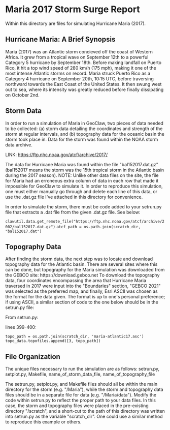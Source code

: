 <h1>Maria 2017 Storm Surge Report</h1>
Within this directory are files for simulating Hurricane Maria (2017).

<h2>Hurricane Maria: A Brief Synopsis</h2>
Maria (2017) was an Atlantic storm concieved off the coast of Western Africa. It grew from a tropical wave on September 12th to a powerful Category 5 hurricane by September 18th. Before making landfall on Puerto Rico, it hit a top wind speed of 280 km/h (175 mph), making it one of the most intense Atlantic storms on record. Maria struck Puerto Rico as a Category 4 hurricane on September 20th, 10:15 UTC, before traversing northward towards the East Coast of the United States. It then swung west out to sea, where its intensity was greatly reduced before finally dissipating on October 2nd.

<h2>Storm Data</h2>
In order to run a simulation of Maria in GeoClaw, two pieces of data needed to be collected: (a) storm data detailing the coordinates and strength of the storm at regular intervals, and (b) topography data for the oceanic basin the storm took place in. Data for the storm was found within the NOAA storm data archive.

LINK: https://ftp.nhc.noaa.gov/atcf/archive/2017/

The data for Hurricane Maria was found within the file "bal152017.dat.gz" (bal152017 means the storm was the 15th tropical storm in the Atlantic basin during the 2017 season). NOTE: Unlike other data files on the site, the file for Maria had an erroneous extra column of data in each row that made it impossible for GeoClaw to simulate it. In order to reproduce this simulation, one must either manually go through and delete each line of this data, or use the .dat.gz file I've attached in this directory for convenience. 

In order to simulate the storm, there must be code added to your setrun.py file that extracts a .dat file from the given .dat.gz file. See below:

`clawutil.data.get_remote_file("https://ftp.nhc.noaa.gov/atcf/archive/2002/bal152017.dat.gz")`
`atcf_path = os.path.join(scratch_dir, "bal152017.dat")`

<h2>Topography Data</h2>
After finding the storm data, the next step was to locate and download topography data for the Atlantic basin. There are several sites where this can be done, but topography for the Maria simulation was downloaded from the GEBCO site: https://download.gebco.net
To download the topography data, four coordinates encompassing the area that Hurricane Maria traversed in 2017 were input into the "Boundaries" section, "GEBCO 2021" was selected as the preferred map, and finally, Esri ASCII was chosen as the format for the data given. The format is up to one's personal preference; if using ASCII, a similar section of code to the one below should be in the setrun.py file:

From setrun.py:

lines 399-400:

`topo_path = os.path.join(scratch_dir, 'maria-atlantic17.asc')`
 `topo_data.topofiles.append([3, topo_path])`
 
 <h2>File Organization</h2>
 The unique files necessary to run the simulation are as follows: setrun.py, setplot.py, Makefile, name_of_storm_data_file, name_of_topography_file
 
 The setrun.py, setplot.py, and Makefile files should all be within the main directory for the storm (e.g. "/Maria"), while the storm and topography data files should be in a separate file for data (e.g. "/Maria/data"). Modify the code within setrun.py to reflect the proper path to your data files. In this case, the storm and topography files were placed in the pre-existing directory "/scratch", and a short-cut to the path of this directory was written into setrun.py as the variable "scratch_dir". One could use a similar method to reproduce this example or others. 
 
 
